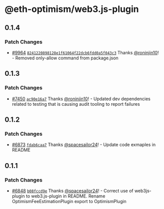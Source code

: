 # @eth-optimism/web3.js-plugin

## 0.1.4

### Patch Changes

- [#9964](https://github.com/ethereum-optimism/optimism/pull/9964) [`8241220898128e1f61064f22dcb6fdd0a5f043c3`](https://github.com/ethereum-optimism/optimism/commit/8241220898128e1f61064f22dcb6fdd0a5f043c3) Thanks [@roninjin10](https://github.com/roninjin10)! - Removed only-allow command from package.json

## 0.1.3

### Patch Changes

- [#7450](https://github.com/ethereum-optimism/optimism/pull/7450) [`ac90e16a7`](https://github.com/ethereum-optimism/optimism/commit/ac90e16a7f85c4f73661ae6023135c3d00421c1e) Thanks [@roninjin10](https://github.com/roninjin10)! - Updated dev dependencies related to testing that is causing audit tooling to report failures

## 0.1.2

### Patch Changes

- [#6873](https://github.com/ethereum-optimism/optimism/pull/6873) [`fdab6caa7`](https://github.com/ethereum-optimism/optimism/commit/fdab6caa7e6684b08882d2a766ccd727068c2b2f) Thanks [@spacesailor24](https://github.com/spacesailor24)! - Update code exmaples in README

## 0.1.1

### Patch Changes

- [#6848](https://github.com/ethereum-optimism/optimism/pull/6848) [`b08fccd9e`](https://github.com/ethereum-optimism/optimism/commit/b08fccd9e21c499f9fefd4d58fb8a36bfa0d800a) Thanks [@spacesailor24](https://github.com/spacesailor24)! - Correct use of web3js-plugin to web3.js-plugin in README. Rename OptimismFeeEstimationPlugin export to OptimismPlugin
